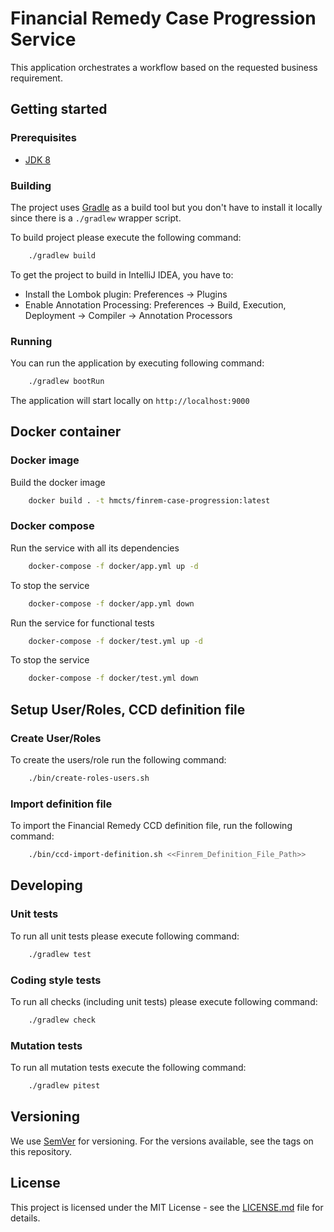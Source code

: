 # Financial Remedy Case Progression Service

This application orchestrates a workflow based on the requested business requirement.

## Getting started

### Prerequisites

- [JDK 8](https://www.oracle.com/java)

### Building

The project uses [Gradle](https://gradle.org) as a build tool but you don't have to install it locally since there is a
`./gradlew` wrapper script.

To build project please execute the following command:

```bash
    ./gradlew build
```

To get the project to build in IntelliJ IDEA, you have to:

 - Install the Lombok plugin: Preferences -> Plugins
 - Enable Annotation Processing: Preferences -> Build, Execution, Deployment -> Compiler -> Annotation Processors

### Running

You can run the application by executing following command:

```bash
    ./gradlew bootRun
```

The application will start locally on `http://localhost:9000`

## Docker container

### Docker image

Build the docker image

```bash
    docker build . -t hmcts/finrem-case-progression:latest
```

### Docker compose 

Run the service with all its dependencies

```bash
    docker-compose -f docker/app.yml up -d
```

To stop the service

```bash
    docker-compose -f docker/app.yml down
```

Run the service for functional tests

```bash
    docker-compose -f docker/test.yml up -d
```

To stop the service

```bash
    docker-compose -f docker/test.yml down
```

## Setup User/Roles, CCD definition file

### Create User/Roles

To create the users/role run the following command:

```bash
    ./bin/create-roles-users.sh
```
### Import definition file

To import the Financial Remedy CCD definition file, run the following command:

```bash
    ./bin/ccd-import-definition.sh <<Finrem_Definition_File_Path>>
```

## Developing

### Unit tests

To run all unit tests please execute following command:

```bash
    ./gradlew test
```

### Coding style tests

To run all checks (including unit tests) please execute following command:

```bash
    ./gradlew check
```

### Mutation tests

To run all mutation tests execute the following command:

```bash
    ./gradlew pitest
```

## Versioning

We use [SemVer](http://semver.org/) for versioning.
For the versions available, see the tags on this repository.

## License

This project is licensed under the MIT License - see the [LICENSE.md](LICENSE.md) file for details.
